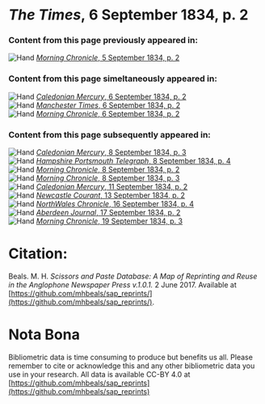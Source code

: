 # *The Times*, 6 September 1834, p. 2  
  
### Content from this page previously appeared in:  
![Hand](http://scissorsandpaste.net/wp-content/uploads/2017/06/smallhandpointer.png) [*Morning Chronicle*, 5 September 1834, p. 2](https://mhbeals.github.io/sap_html/Morning-Chronicle/Morning-Chronicle-5-September-1834-p-2)  
  
### Content from this page simeltaneously appeared in:  
![Hand](http://scissorsandpaste.net/wp-content/uploads/2017/06/smallhandpointer.png) [*Caledonian Mercury*, 6 September 1834, p. 2](https://mhbeals.github.io/sap_html/Caledonian-Mercury/Caledonian-Mercury-6-September-1834-p-2)  
![Hand](http://scissorsandpaste.net/wp-content/uploads/2017/06/smallhandpointer.png) [*Manchester Times*, 6 September 1834, p. 2](https://mhbeals.github.io/sap_html/Manchester-Times/Manchester-Times-6-September-1834-p-2)  
![Hand](http://scissorsandpaste.net/wp-content/uploads/2017/06/smallhandpointer.png) [*Morning Chronicle*, 6 September 1834, p. 2](https://mhbeals.github.io/sap_html/Morning-Chronicle/Morning-Chronicle-6-September-1834-p-2)  
  
### Content from this page subsequently appeared in:  
![Hand](http://scissorsandpaste.net/wp-content/uploads/2017/06/smallhandpointer.png) [*Caledonian Mercury*, 8 September 1834, p. 3](https://mhbeals.github.io/sap_html/Caledonian-Mercury/Caledonian-Mercury-8-September-1834-p-3)  
![Hand](http://scissorsandpaste.net/wp-content/uploads/2017/06/smallhandpointer.png) [*Hampshire Portsmouth Telegraph*, 8 September 1834, p. 4](https://mhbeals.github.io/sap_html/Hampshire-Portsmouth-Telegraph/Hampshire-Portsmouth-Telegraph-8-September-1834-p-4)  
![Hand](http://scissorsandpaste.net/wp-content/uploads/2017/06/smallhandpointer.png) [*Morning Chronicle*, 8 September 1834, p. 2](https://mhbeals.github.io/sap_html/Morning-Chronicle/Morning-Chronicle-8-September-1834-p-2)  
![Hand](http://scissorsandpaste.net/wp-content/uploads/2017/06/smallhandpointer.png) [*Morning Chronicle*, 8 September 1834, p. 3](https://mhbeals.github.io/sap_html/Morning-Chronicle/Morning-Chronicle-8-September-1834-p-3)  
![Hand](http://scissorsandpaste.net/wp-content/uploads/2017/06/smallhandpointer.png) [*Caledonian Mercury*, 11 September 1834, p. 2](https://mhbeals.github.io/sap_html/Caledonian-Mercury/Caledonian-Mercury-11-September-1834-p-2)  
![Hand](http://scissorsandpaste.net/wp-content/uploads/2017/06/smallhandpointer.png) [*Newcastle Courant*, 13 September 1834, p. 2](https://mhbeals.github.io/sap_html/Newcastle-Courant/Newcastle-Courant-13-September-1834-p-2)  
![Hand](http://scissorsandpaste.net/wp-content/uploads/2017/06/smallhandpointer.png) [*NorthWales Chronicle*, 16 September 1834, p. 4](https://mhbeals.github.io/sap_html/NorthWales-Chronicle/NorthWales-Chronicle-16-September-1834-p-4)  
![Hand](http://scissorsandpaste.net/wp-content/uploads/2017/06/smallhandpointer.png) [*Aberdeen Journal*, 17 September 1834, p. 2](https://mhbeals.github.io/sap_html/Aberdeen-Journal/Aberdeen-Journal-17-September-1834-p-2)  
![Hand](http://scissorsandpaste.net/wp-content/uploads/2017/06/smallhandpointer.png) [*Morning Chronicle*, 19 September 1834, p. 3](https://mhbeals.github.io/sap_html/Morning-Chronicle/Morning-Chronicle-19-September-1834-p-3)  


# Citation: 

Beals. M. H. *Scissors and Paste Database: A Map of Reprinting and Reuse in the Anglophone Newspaper Press v.1.0.1.* 2 June 2017. Available at [https://github.com/mhbeals/sap_reprints/](https://github.com/mhbeals/sap_reprints/). 

# Nota Bona

Bibliometric data is time consuming to produce but benefits us all. Please remember to cite or acknowledge this and any other bibliometric data you use in your research. All data is available CC-BY 4.0 at [https://github.com/mhbeals/sap_reprints](https://github.com/mhbeals/sap_reprints)
